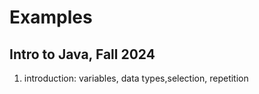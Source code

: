 # Examples
## Intro to Java, Fall 2024

1. introduction: variables, data types,selection, repetition
